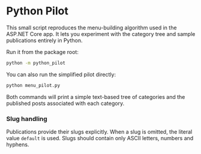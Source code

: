 # Python Pilot

This small script reproduces the menu-building algorithm used in the
ASP.NET Core app. It lets you experiment with the category tree and
sample publications entirely in Python.

Run it from the package root:

```bash
python -m python_pilot
```

You can also run the simplified pilot directly:

```bash
python menu_pilot.py
```

Both commands will print a simple text-based tree of categories and the
published posts associated with each category.

### Slug handling

Publications provide their slugs explicitly. When a slug is omitted,
the literal value `default` is used. Slugs should contain only ASCII
letters, numbers and hyphens.
